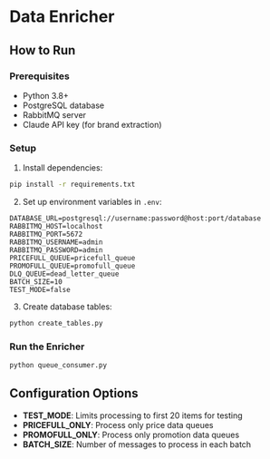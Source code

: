 # Data Enricher

## How to Run

### Prerequisites
- Python 3.8+
- PostgreSQL database
- RabbitMQ server
- Claude API key (for brand extraction)

### Setup
1. Install dependencies:
```bash
pip install -r requirements.txt
```

2. Set up environment variables in `.env`:
```env
DATABASE_URL=postgresql://username:password@host:port/database
RABBITMQ_HOST=localhost
RABBITMQ_PORT=5672
RABBITMQ_USERNAME=admin
RABBITMQ_PASSWORD=admin
PRICEFULL_QUEUE=pricefull_queue
PROMOFULL_QUEUE=promofull_queue
DLQ_QUEUE=dead_letter_queue
BATCH_SIZE=10
TEST_MODE=false
```

3. Create database tables:
```bash
python create_tables.py
```

### Run the Enricher
```bash
python queue_consumer.py
```

## Configuration Options
- **TEST_MODE**: Limits processing to first 20 items for testing
- **PRICEFULL_ONLY**: Process only price data queues
- **PROMOFULL_ONLY**: Process only promotion data queues
- **BATCH_SIZE**: Number of messages to process in each batch
